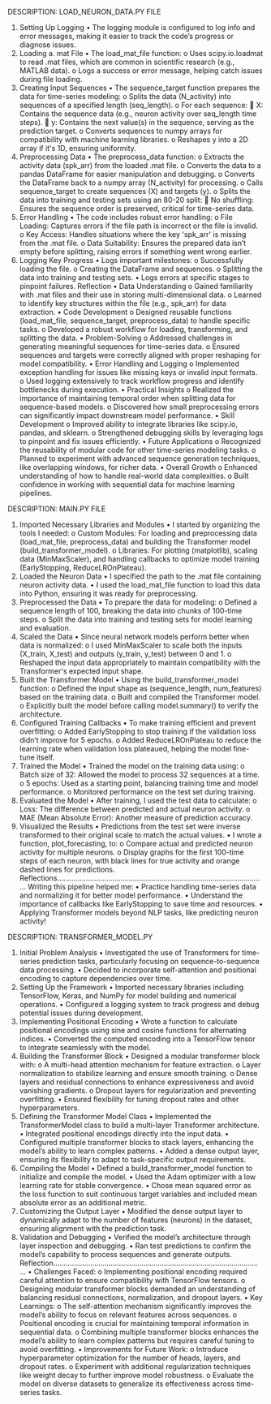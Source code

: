 DESCRIPTION: LOAD_NEURON_DATA.PY FILE
1. Setting Up Logging
•	The logging module is configured to log info and error messages, making it easier to track the code’s progress or diagnose issues.
2. Loading a. mat File
•	The load_mat_file function:
o	Uses scipy.io.loadmat to read .mat files, which are common in scientific research (e.g., MATLAB data).
o	Logs a success or error message, helping catch issues during file loading.
3. Creating Input Sequences
•	The sequence_target function prepares the data for time-series modeling:
o	Splits the data (N_activity) into sequences of a specified length (seq_length).
o	For each sequence:
	X: Contains the sequence data (e.g., neuron activity over seq_length time steps).
	y: Contains the next value(s) in the sequence, serving as the prediction target.
o	Converts sequences to numpy arrays for compatibility with machine learning libraries.
o	Reshapes y into a 2D array if it's 1D, ensuring uniformity.
4. Preprocessing Data
•	The preprocess_data function:
o	Extracts the activity data (spk_arr) from the loaded .mat file.
o	Converts the data to a pandas DataFrame for easier manipulation and debugging.
o	Converts the DataFrame back to a numpy array (N_activity) for processing.
o	Calls sequence_target to create sequences (X) and targets (y).
o	Splits the data into training and testing sets using an 80-20 split:
	No shuffling: Ensures the sequence order is preserved, critical for time-series data.
5. Error Handling
•	The code includes robust error handling:
o	File Loading: Captures errors if the file path is incorrect or the file is invalid.
o	Key Access: Handles situations where the key 'spk_arr' is missing from the .mat file.
o	Data Suitability: Ensures the prepared data isn’t empty before splitting, raising errors if something went wrong earlier.
6. Logging Key Progress
•	Logs important milestones:
o	Successfully loading the file.
o	Creating the DataFrame and sequences.
o	Splitting the data into training and testing sets.
•	Logs errors at specific stages to pinpoint failures.
Reflection
•	Data Understanding
o	Gained familiarity with .mat files and their use in storing multi-dimensional data.
o	Learned to identify key structures within the file (e.g., spk_arr) for data extraction.
•	Code Development
o	Designed reusable functions (load_mat_file, sequence_target, preprocess_data) to handle specific tasks.
o	Developed a robust workflow for loading, transforming, and splitting the data.
•	Problem-Solving
o	Addressed challenges in generating meaningful sequences for time-series data.
o	Ensured sequences and targets were correctly aligned with proper reshaping for model compatibility.
•	Error Handling and Logging
o	Implemented exception handling for issues like missing keys or invalid input formats.
o	Used logging extensively to track workflow progress and identify bottlenecks during execution.
•	Practical Insights
o	Realized the importance of maintaining temporal order when splitting data for sequence-based models.
o	Discovered how small preprocessing errors can significantly impact downstream model performance.
•	Skill Development
o	Improved ability to integrate libraries like scipy.io, pandas, and sklearn.
o	Strengthened debugging skills by leveraging logs to pinpoint and fix issues efficiently.
•	Future Applications
o	Recognized the reusability of modular code for other time-series modeling tasks.
o	Planned to experiment with advanced sequence generation techniques, like overlapping windows, for richer data.
•	Overall Growth
o	Enhanced understanding of how to handle real-world data complexities.
o	Built confidence in working with sequential data for machine learning pipelines.

DESCRIPTION: MAIN.PY FILE
1. Imported Necessary Libraries and Modules
•	I started by organizing the tools I needed:
o	Custom Modules: For loading and preprocessing data (load_mat_file, preprocess_data) and building the Transformer model (build_transformer_model).
o	Libraries: For plotting (matplotlib), scaling data (MinMaxScaler), and handling callbacks to optimize model training (EarlyStopping, ReduceLROnPlateau).
2. Loaded the Neuron Data
•	I specified the path to the .mat file containing neuron activity data.
•	I used the load_mat_file function to load this data into Python, ensuring it was ready for preprocessing.
3. Preprocessed the Data
•	To prepare the data for modeling:
o	Defined a sequence length of 100, breaking the data into chunks of 100-time steps.
o	Split the data into training and testing sets for model learning and evaluation.
4. Scaled the Data
•	Since neural network models perform better when data is normalized:
o	I used MinMaxScaler to scale both the inputs (X_train, X_test) and outputs (y_train, y_test) between 0 and 1.
o	Reshaped the input data appropriately to maintain compatibility with the Transformer's expected input shape.
5. Built the Transformer Model
•	Using the build_transformer_model function:
o	Defined the input shape as (sequence_length, num_features) based on the training data.
o	Built and compiled the Transformer model.
o	Explicitly built the model before calling model.summary() to verify the architecture.
6. Configured Training Callbacks
•	To make training efficient and prevent overfitting:
o	Added EarlyStopping to stop training if the validation loss didn’t improve for 5 epochs.
o	Added ReduceLROnPlateau to reduce the learning rate when validation loss plateaued, helping the model fine-tune itself.
7. Trained the Model
•	Trained the model on the training data using:
o	Batch size of 32: Allowed the model to process 32 sequences at a time.
o	5 epochs: Used as a starting point, balancing training time and model performance.
o	Monitored performance on the test set during training.
8. Evaluated the Model
•	After training, I used the test data to calculate:
o	Loss: The difference between predicted and actual neuron activity.
o	MAE (Mean Absolute Error): Another measure of prediction accuracy.
9. Visualized the Results
•	Predictions from the test set were inverse transformed to their original scale to match the actual values.
•	I wrote a function, plot_forecasting, to:
o	Compare actual and predicted neuron activity for multiple neurons.
o	Display graphs for the first 100-time steps of each neuron, with black lines for true activity and orange dashed lines for predictions.
Reflections…………………………………………………………………………………………
Writing this pipeline helped me:
•	Practice handling time-series data and normalizing it for better model performance.
•	Understand the importance of callbacks like EarlyStopping to save time and resources.
•	Applying Transformer models beyond NLP tasks, like predicting neuron activity!


DESCRIPTION: TRANSFORMER_MODEL.PY
1.  Initial Problem Analysis
•	Investigated the use of Transformers for time-series prediction tasks, particularly focusing on sequence-to-sequence data processing.
•	Decided to incorporate self-attention and positional encoding to capture dependencies over time.
2.  Setting Up the Framework
•	Imported necessary libraries including TensorFlow, Keras, and NumPy for model building and numerical operations.
•	Configured a logging system to track progress and debug potential issues during development.
3.  Implementing Positional Encoding
•	Wrote a function to calculate positional encodings using sine and cosine functions for alternating indices.
•	Converted the computed encoding into a TensorFlow tensor to integrate seamlessly with the model.
4.  Building the Transformer Block
•	Designed a modular transformer block with:
o	A multi-head attention mechanism for feature extraction.
o	Layer normalization to stabilize learning and ensure smooth training.
o	Dense layers and residual connections to enhance expressiveness and avoid vanishing gradients.
o	Dropout layers for regularization and preventing overfitting.
•	Ensured flexibility for tuning dropout rates and other hyperparameters.
5.  Defining the Transformer Model Class
•	Implemented the TransformerModel class to build a multi-layer Transformer architecture.
•	Integrated positional encodings directly into the input data.
•	Configured multiple transformer blocks to stack layers, enhancing the model’s ability to learn complex patterns.
•	Added a dense output layer, ensuring its flexibility to adapt to task-specific output requirements.
6.  Compiling the Model
•	Defined a build_transformer_model function to initialize and compile the model.
•	Used the Adam optimizer with a low learning rate for stable convergence.
•	Chose mean squared error as the loss function to suit continuous target variables and included mean absolute error as an additional metric.
7.  Customizing the Output Layer
•	Modified the dense output layer to dynamically adapt to the number of features (neurons) in the dataset, ensuring alignment with the prediction task.
8.  Validation and Debugging
•	Verified the model’s architecture through layer inspection and debugging.
•	Ran test predictions to confirm the model’s capability to process sequences and generate outputs.
Reflection…………………………………………………………………………….……………
•	Challenges Faced:
o	Implementing positional encoding required careful attention to ensure compatibility with TensorFlow tensors.
o	Designing modular transformer blocks demanded an understanding of balancing residual connections, normalization, and dropout layers.
•	Key Learnings:
o	The self-attention mechanism significantly improves the model’s ability to focus on relevant features across sequences.
o	Positional encoding is crucial for maintaining temporal information in sequential data.
o	Combining multiple transformer blocks enhances the model’s ability to learn complex patterns but requires careful tuning to avoid overfitting.
•	Improvements for Future Work:
o	Introduce hyperparameter optimization for the number of heads, layers, and dropout rates.
o	Experiment with additional regularization techniques like weight decay to further improve model robustness.
o	Evaluate the model on diverse datasets to generalize its effectiveness across time-series tasks.

